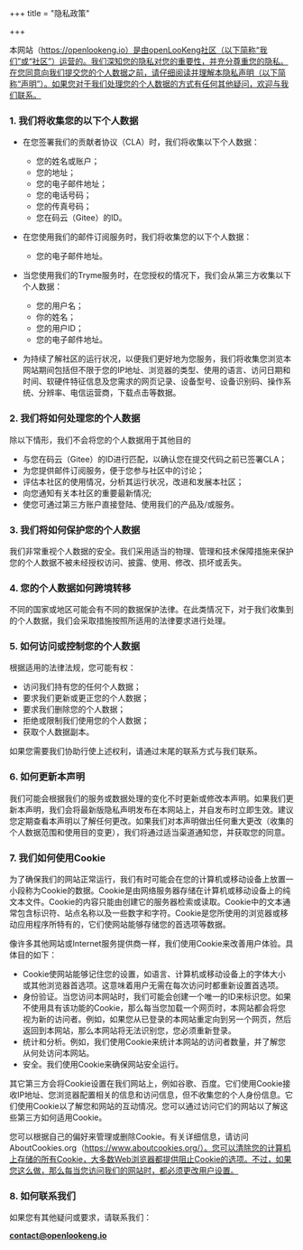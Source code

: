 +++
title = "隐私政策"

+++

本网站（https://openlookeng.io）是由openLooKeng社区（以下简称“我们”或“社区”）运营的。我们深知您的隐私对您的重要性，并充分尊重您的隐私。在您同意向我们提交您的个人数据之前，请仔细阅读并理解本隐私声明（以下简称“声明”）。如果您对于我们处理您的个人数据的方式有任何其他疑问，欢迎与我们联系。

### 1. 我们将收集您的以下个人数据

* 在您签署我们的贡献者协议（CLA）时，我们将收集以下个人数据：
  
  + 您的姓名或账户；
  + 您的地址；
  + 您的电子邮件地址；
  + 您的电话号码；
  + 您的传真号码；
  + 您在码云（Gitee）的ID。

* 在您使用我们的邮件订阅服务时，我们将收集您的以下个人数据：
  
  + 您的电子邮件地址。

* 当您使用我们的Tryme服务时，在您授权的情况下，我们会从第三方收集以下个人数据：
  
  + 您的用户名；
  + 你的姓名；
  + 您的用户ID；
  + 您的电子邮件地址。

* 为持续了解社区的运行状况，以便我们更好地为您服务，我们将收集您浏览本网站期间包括但不限于您的IP地址、浏览器的类型、使用的语言、访问日期和时间、软硬件特征信息及您需求的网页记录、设备型号、设备识别码、操作系统、分辨率、电信运营商，下载点击等数据。
### 2. 我们将如何处理您的个人数据

除以下情形，我们不会将您的个人数据用于其他目的

* 与您在码云（Gitee）的ID进行匹配，以确认您在提交代码之前已签署CLA；
* 为您提供邮件订阅服务，便于您参与社区中的讨论；
* 评估本社区的使用情况，分析其运行状况，改进和发展本社区；
* 向您通知有关本社区的重要最新情况;
* 使您可通过第三方账户直接登陆、使用我们的产品及/或服务。

### 3. 我们将如何保护您的个人数据

我们非常重视个人数据的安全。我们采用适当的物理、管理和技术保障措施来保护您的个人数据不被未经授权访问、披露、使用、修改、损坏或丢失。

### 4. 您的个人数据如何跨境转移

不同的国家或地区可能会有不同的数据保护法律。在此类情况下，对于我们收集到的个人数据，我们会采取措施按照所适用的法律要求进行处理。

### 5. 如何访问或控制您的个人数据

根据适用的法律法规，您可能有权：

* 访问我们持有您的任何个人数据；
* 要求我们更新或更正您的个人数据；
* 要求我们删除您的个人数据；
* 拒绝或限制我们使用您的个人数据；
* 获取个人数据副本。

如果您需要我们协助行使上述权利，请通过末尾的联系方式与我们联系。

### 6. 如何更新本声明

我们可能会根据我们的服务或数据处理的变化不时更新或修改本声明。如果我们更新本声明，我们会将最新版隐私声明发布在本网站上，并自发布时立即生效。建议您定期查看本声明以了解任何更改。如果我们对本声明做出任何重大更改（收集的个人数据范围和使用目的变更），我们将通过适当渠道通知您，并获取您的同意。

### 7. 我们如何使用Cookie

为了确保我们的网站正常运行，我们有时可能会在您的计算机或移动设备上放置一小段称为Cookie的数据。Cookie是由网络服务器存储在计算机或移动设备上的纯文本文件。Cookie的内容只能由创建它的服务器检索或读取。Cookie中的文本通常包含标识符、站点名称以及一些数字和字符。Cookie是您所使用的浏览器或移动应用程序所特有的，它们使网站能够存储您的首选项等数据。

像许多其他网站或Internet服务提供商一样，我们使用Cookie来改善用户体验。具体目的如下：

* Cookie使网站能够记住您的设置，如语言、计算机或移动设备上的字体大小或其他浏览器首选项。这意味着用户无需在每次访问时都重新设置首选项。
* 身份验证。当您访问本网站时，我们可能会创建一个唯一的ID来标识您。如果不使用具有该功能的Cookie，那么每当您加载一个网页时，本网站都会将您视为新的访问者。例如，如果您从已登录的本网站重定向到另一个网页，然后返回到本网站，那么本网站将无法识别您，您必须重新登录。
* 统计和分析。例如，我们使用Cookie来统计本网站的访问者数量，并了解您从何处访问本网站。
* 安全。我们使用Cookie来确保网站安全运行。

其它第三方会将Cookie设置在我们网站上，例如谷歌、百度。它们使用Cookie接收IP地址、您浏览器配置相关的信息和访问信息，但不收集您的个人身份信息。它们使用Cookie以了解您和网站的互动情况。您可以通过访问它们的网站以了解这些第三方如何适用Cookie。

您可以根据自己的偏好来管理或删除Cookie。有关详细信息，请访问AboutCookies.org（https://www.aboutcookies.org/）。您可以清除您的计算机上存储的所有Cookie，大多数Web浏览器都提供阻止Cookie的选项。不过，如果您这么做，那么每当您访问我们的网站时，都必须更改用户设置。

### 8. 如何联系我们

如果您有其他疑问或要求，请联系我们：

**[contact@openlookeng.io](mailto:contact@openlookeng.io)**


